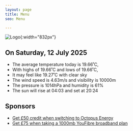 ```yaml
---
layout: page
title: Menu
seo: Menu

---
```


![Logo](/images/logo.jpg){:width="832px"}

<!-- weather_marker starts -->
## On Saturday, 12 July 2025

- The average temperature today is 19.66˚C,
- With highs of 19.66˚C and lows of 19.66˚C,
- It may feel like 19.27˚C with clear sky
- The wind speed is 4.63m/s and visibility is 10000m
- The pressure is 1014hPa and humidity is 61%
- The sun will rise at 04:03 and set at 20:24

<!-- weather_marker ends -->

## Sponsors

- [Get £50 credit when switching to Octopus Energy](https://bit.ly/3oD1nnS)
- [Get £75 when taking a 1000mb YouFibre broadband plan](https://aklam.io/91zWhU?)
